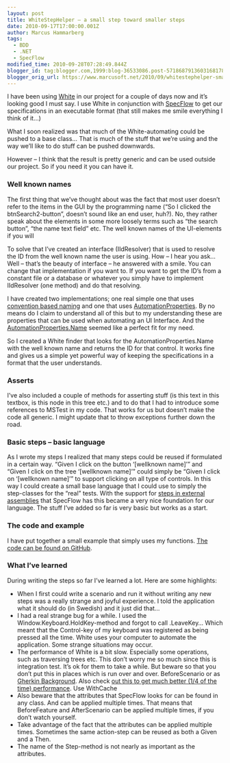 ```yaml
---
layout: post
title: WhiteStepHelper – a small step toward smaller steps
date: 2010-09-17T17:00:00.001Z
author: Marcus Hammarberg
tags:
  - BDD
  - .NET
  - SpecFlow
modified_time: 2010-09-28T07:28:49.844Z
blogger_id: tag:blogger.com,1999:blog-36533086.post-5718687913603168178
blogger_orig_url: https://www.marcusoft.net/2010/09/whitestephelper-small-step-toward.html
---
```



I have been using <a href="http://white.codeplex.com" target="_blank">White</a> in our project for a couple of days now and it’s looking good I must say. I use White in conjunction with <a href="http://www.specflow.org" target="_blank">SpecFlow</a> to get our specifications in an executable format (that still makes me smile everything I think of it…)

What I soon realized was that much of the White-automating could be pushed to a base class… That is much of the stuff that we’re using and the way we’ll like to do stuff can be pushed downwards.

However – I think that the result is pretty generic and can be used outside our project. So if you need it you can have it.

### Well known names

The first thing that we’ve thought about was the fact that most user doesn’t refer to the items in the GUI by the programming name (“So I clicked the btnSearch2-button”, doesn’t sound like an end user, huh?). No, they rather speak about the elements in some more loosely terms such as “the search button”, “the name text field” etc. The well known names of the UI-elements if you will

To solve that I’ve created an interface (IIdResolver) that is used to resolve the ID from the well known name the user is using. How – I hear you ask… Well – that’s the beauty of interface – he answered with a smile. You can change that implementation if you want to. If you want to get the ID’s from a constant file or a database or whatever you simply have to implement IIdResolver (one method) and do that resolving.

I have created two implementations; one real simple one that uses <a href="http://en.wikipedia.org/wiki/Convention_over_configuration" target="_blank">convention based naming</a> and one that uses <a href="http://msdn.microsoft.com/en-us/library/ms752056.aspx" target="_blank">AutomationProperties</a>. By no means do I claim to understand all of this but to my understanding these are properties that can be used when automating an UI Interface. And the <a href="http://msdn.microsoft.com/en-us/library/system.windows.automation.automationelement.nameproperty.aspx" target="_blank">AutomationProperties.Name</a> seemed like a perfect fit for my need.

So I created a White finder that looks for the AutomationProperties.Name with the well known name and returns the ID for that control. It works fine and gives us a simple yet powerful way of keeping the specifications in a format that the user understands.

### Asserts

I’ve also included a couple of methods for asserting stuff (is this text in this textbox, is this node in this tree etc.) and to do that I had to introduce some references to MSTest in my code. That works for us but doesn’t make the code all generic. I might update that to throw exceptions further down the road.

### Basic steps – basic language

As I wrote my steps I realized that many steps could be reused if formulated in a certain way. “Given I click on the button ‘[wellknown name]’” and “Given I click on the tree ‘[wellknown name]’” could simply be “Given I click on ‘[wellknown name]’” to support clicking on all type of controls. In this way I could create a small base language that I could use to simply the step-classes for the “real” tests. With the support for <a href="http://github.com/techtalk/SpecFlow/blob/master/Tests/FeatureTests/ExternalSteps/ExternalSteps.feature" target="_blank">steps in external assemblies</a> that SpecFlow has this became a very nice foundation for our language. The stuff I’ve added so far is very basic but works as a start.

### The code and example

I have put together a small example that simply uses my functions. <a href="http://github.com/marcusoftnet/WhiteStepHelper" target="_blank">The code can be found on GitHub</a>.

### What I’ve learned

During writing the steps so far I’ve learned a lot. Here are some highlights:

- When I first could write a scenario and run it without writing any new steps was a really strange and joyful experience. I told the application what it should do (in Swedish) and it just did that…
- I had a real strange bug for a while. I used the Window.Keyboard.HoldKey-method and forgot to call .LeaveKey… Which meant that the Control-key of my keyboard was registered as being pressed all the time. White uses your computer to automate the application. Some strange situations may occur.
- The performance of White is a bit slow. Especially some operations, such as traversing trees etc. This don’t worry me so much since this is integration test. It’s ok for them to take a while. But beware so that you don’t put this in places which is run over and over. BeforeScenario or as <a href="http://wiki.github.com/aslakhellesoy/cucumber/background" target="_blank">Gherkin Background</a>. Also check <a href="http://white.codeplex.com/wikipage?title=Speed%20up%20performance%20by%20Position%20based%20search&amp;referringTitle=Performance" target="_blank">out this to get much better (1/4 of the time) performance</a>. Use WithCache
- Also beware that the attributes that SpecFlow looks for can be found in any class. And can be applied multiple times. That means that BeforeFeature and AfterScenario can be applied multiple times, if you don’t watch yourself.
- Take advantage of the fact that the attributes can be applied multiple times. Sometimes the same action-step can be reused as both a Given and a Then.
- The name of the Step-method is not nearly as important as the attributes.
